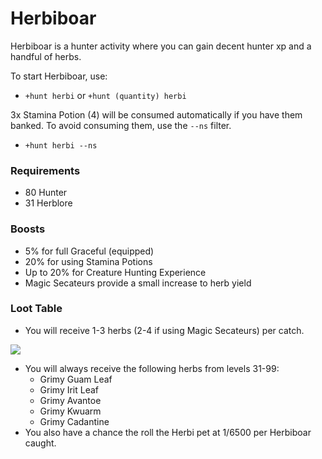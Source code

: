 # Herbiboar

Herbiboar is a hunter activity where you can gain decent hunter xp and a handful of herbs.

To start Herbiboar, use:

* `+hunt herbi` or `+hunt (quantity) herbi`

3x Stamina Potion (4) will be consumed automatically if you have them banked. To avoid consuming them, use the `--ns` filter.

* `+hunt herbi --ns`

### Requirements

* 80 Hunter
* 31 Herblore

### Boosts

* 5% for full Graceful (equipped)
* 20% for using Stamina Potions
* Up to 20% for Creature Hunting Experience
* Magic Secateurs provide a small increase to herb yield

### Loot Table

* You will receive 1-3 herbs (2-4 if using Magic Secateurs) per catch.

![](../../.gitbook/assets/Herbi\_loot\_table.png)

* You will always receive the following herbs from levels 31-99:
  * Grimy Guam Leaf
  * Grimy Irit Leaf
  * Grimy Avantoe
  * Grimy Kwuarm
  * Grimy Cadantine
* You also have a chance the roll the Herbi pet at 1/6500 per Herbiboar caught.
